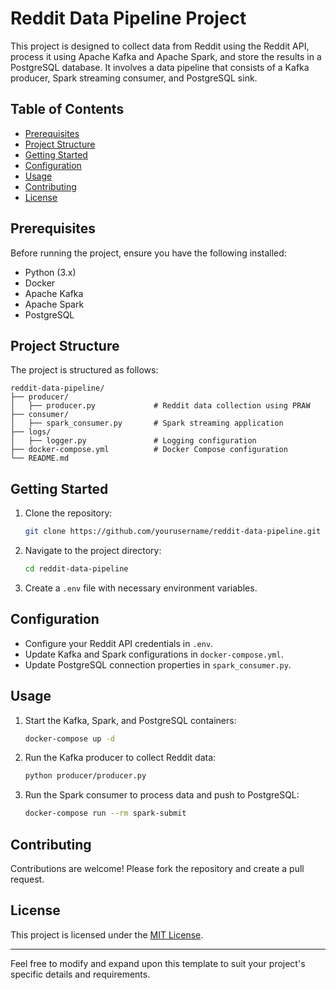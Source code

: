 # Reddit Data Pipeline Project

This project is designed to collect data from Reddit using the Reddit API, process it using Apache Kafka and Apache Spark, and store the results in a PostgreSQL database. It involves a data pipeline that consists of a Kafka producer, Spark streaming consumer, and PostgreSQL sink.

## Table of Contents

- [Prerequisites](#prerequisites)
- [Project Structure](#project-structure)
- [Getting Started](#getting-started)
- [Configuration](#configuration)
- [Usage](#usage)
- [Contributing](#contributing)
- [License](#license)

## Prerequisites

Before running the project, ensure you have the following installed:

- Python (3.x)
- Docker
- Apache Kafka
- Apache Spark
- PostgreSQL

## Project Structure

The project is structured as follows:

```
reddit-data-pipeline/
├── producer/
│   ├── producer.py             # Reddit data collection using PRAW
├── consumer/
│   ├── spark_consumer.py       # Spark streaming application
├── logs/
│   ├── logger.py               # Logging configuration
├── docker-compose.yml          # Docker Compose configuration
└── README.md
```

## Getting Started

1. Clone the repository:

   ```bash
   git clone https://github.com/yourusername/reddit-data-pipeline.git
   ```

2. Navigate to the project directory:

   ```bash
   cd reddit-data-pipeline
   ```

3. Create a `.env` file with necessary environment variables.

## Configuration

- Configure your Reddit API credentials in `.env`.
- Update Kafka and Spark configurations in `docker-compose.yml`.
- Update PostgreSQL connection properties in `spark_consumer.py`.

## Usage

1. Start the Kafka, Spark, and PostgreSQL containers:

   ```bash
   docker-compose up -d
   ```

2. Run the Kafka producer to collect Reddit data:

   ```bash
   python producer/producer.py
   ```

3. Run the Spark consumer to process data and push to PostgreSQL:

   ```bash
   docker-compose run --rm spark-submit
   ```

## Contributing

Contributions are welcome! Please fork the repository and create a pull request.

## License

This project is licensed under the [MIT License](LICENSE).

---

Feel free to modify and expand upon this template to suit your project's specific details and requirements.

